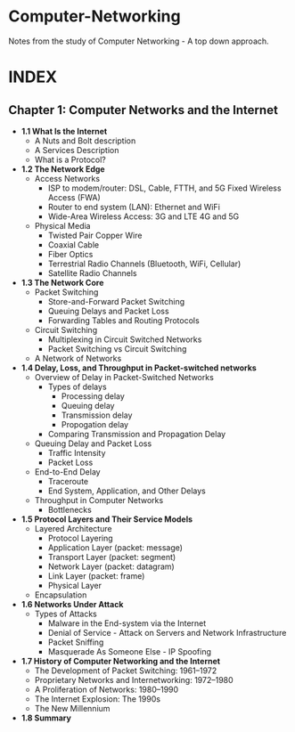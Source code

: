 # Computer-Networking

Notes from the study of Computer Networking - A top down approach.

# INDEX

## Chapter 1: Computer Networks and the Internet 
* <b>1.1 What Is the Internet</b>
	* A Nuts and Bolt description
 	* A Services Description
 	* What is a Protocol?
* <b>1.2 The Network Edge</b>
	* Access Networks
 		* ISP to modem/router: DSL, Cable, FTTH, and 5G Fixed Wireless Access (FWA)
   		* Router to end system (LAN): Ethernet and WiFi
     	* Wide-Area Wireless Access: 3G and LTE 4G and 5G
 	* Physical Media
    	* Twisted Pair Copper Wire
    	* Coaxial Cable
     	* Fiber Optics
      	* Terrestrial Radio Channels (Bluetooth, WiFi, Cellular)
      	* Satellite Radio Channels 
* <b>1.3 The Network Core</b>
	* Packet Switching
 		* Store-and-Forward Packet Switching
   		* Queuing Delays and Packet Loss
     	* Forwarding Tables and Routing Protocols 
 	* Circuit Switching
  		* Multiplexing in Circuit Switched Networks
    	* Packet Switching vs Circuit Switching
  	* A Network of Networks
* <b>1.4 Delay, Loss, and Throughput in Packet-switched networks</b>
	* Overview of Delay in Packet-Switched Networks
 		* Types of delays
	 		* Processing delay
	   		* Queuing delay
			* Transmission delay
			* Propogation delay
		* Comparing Transmission and Propagation Delay
  	* Queuing Delay and Packet Loss
  		* Traffic Intensity
  	 	* Packet Loss
  	* End-to-End Delay
  		* Traceroute
  	 	* End System, Application, and Other Delays	
  	* Throughput in Computer Networks
  		* Bottlenecks
* <b>1.5 Protocol Layers and Their Service Models</b>
	* Layered Architecture
 		* Protocol Layering
   		* Application Layer (packet: message)
     	* Transport Layer (packet: segment)
      	* Network Layer (packet: datagram)
      	* Link Layer (packet: frame)
      	* Physical Layer
	* Encapsulation
* <b>1.6 Networks Under Attack</b>
	* Types of Attacks
 		* Malware in the End-system via the Internet
  		* Denial of Service - Attack on Servers and Network Infrastructure
  		* Packet Sniffing
  		* Masquerade As Someone Else - IP Spoofing
* <b>1.7 History of Computer Networking and the Internet</b>
	* The Development of Packet Switching: 1961–1972
 	* Proprietary Networks and Internetworking: 1972–1980
  	* A Proliferation of Networks: 1980–1990
  	* The Internet Explosion: The 1990s
  	* The New Millennium
* <b>1.8 Summary</b>

